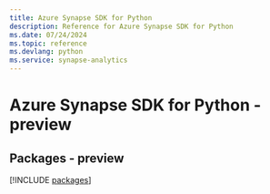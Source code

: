 ```yaml
---
title: Azure Synapse SDK for Python
description: Reference for Azure Synapse SDK for Python
ms.date: 07/24/2024
ms.topic: reference
ms.devlang: python
ms.service: synapse-analytics
---
```

# Azure Synapse SDK for Python - preview
## Packages - preview
[!INCLUDE [packages](synapse-index.md)]